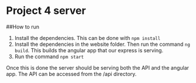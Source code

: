 # Project 4 server

##How to run

1. Install the dependencies. This can be done with `npm install`
2. Install the dependencies in the website folder. Then run the command `ng build`. This builds the angular app that
our express is serving. 
3. Run the command `npm start`

Once this is done the server should be serving both the API and the angular app. The API can be accessed from the 
/api directory. 